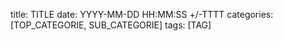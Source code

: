 title: TITLE
date: YYYY-MM-DD HH:MM:SS +/-TTTT
categories: [TOP_CATEGORIE, SUB_CATEGORIE]
tags: [TAG] 